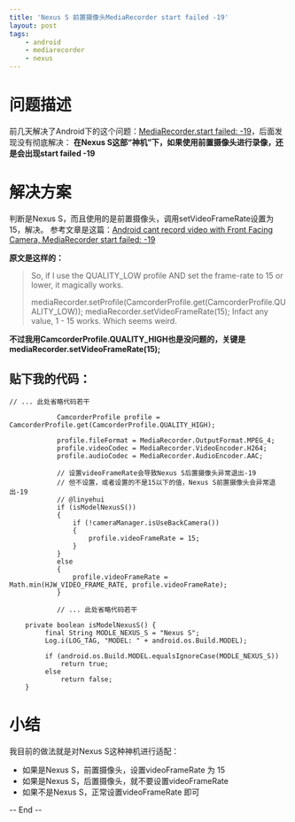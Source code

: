 ```yaml
---
title: 'Nexus S 前置摄像头MediaRecorder start failed -19'
layout: post
tags:
    - android
    - mediarecorder
    - nexus
---
```


# 问题描述

前几天解决了Android下的这个问题：[MediaRecorder.start failed: -19](http://www.linyehui.com/mediarecorder-start-failed-19)，后面发现没有彻底解决：
**在Nexus S这部“神机”下，如果使用前置摄像头进行录像，还是会出现start failed -19**

# 解决方案

判断是Nexus S，而且使用的是前置摄像头，调用setVideoFrameRate设置为15，解决。
参考文章是这篇：[Android cant record video with Front Facing Camera, MediaRecorder start failed: -19](http://stackoverflow.com/questions/14681703/android-cant-record-video-with-front-facing-camera-mediarecorder-start-failed)

**原文是这样的：**
> So, if I use the QUALITY_LOW profile AND set the frame-rate to 15 or lower, it magically works.
> 
> mediaRecorder.setProfile(CamcorderProfile.get(CamcorderProfile.QUALITY_LOW));
> mediaRecorder.setVideoFrameRate(15);
> Infact any value, 1 - 15 works. Which seems weird.

**不过我用CamcorderProfile.QUALITY_HIGH也是没问题的，关键是mediaRecorder.setVideoFrameRate(15);**

## 贴下我的代码：


    // ... 此处省略代码若干
    
                CamcorderProfile profile = CamcorderProfile.get(CamcorderProfile.QUALITY_HIGH);
        		
            	profile.fileFormat = MediaRecorder.OutputFormat.MPEG_4;
                profile.videoCodec = MediaRecorder.VideoEncoder.H264;
                profile.audioCodec = MediaRecorder.AudioEncoder.AAC;
    
                // 设置videoFrameRate会导致Nexus S后置摄像头异常退出-19
                // 但不设置，或者设置的不是15以下的值，Nexus S前置摄像头会异常退出-19
                // @linyehui
                if (isModelNexusS())
                {
                	if (!cameraManager.isUseBackCamera())
                	{
                        profile.videoFrameRate = 15;
                	}
                }
                else
                {
                	profile.videoFrameRate = Math.min(HJW_VIDEO_FRAME_RATE, profile.videoFrameRate);
                }
    
                // ... 此处省略代码若干
    
    	private boolean isModelNexusS() {
    		 final String MODLE_NEXUS_S = "Nexus S";
    		 Log.i(LOG_TAG, "MODEL: " + android.os.Build.MODEL);
    		 
             if (android.os.Build.MODEL.equalsIgnoreCase(MODLE_NEXUS_S))
            	 return true;
             else
            	 return false;
    	}


# 小结

我目前的做法就是对Nexus S这种神机进行适配：
* 如果是Nexus S，前置摄像头，设置videoFrameRate 为 15
* 如果是Nexus S，后置摄像头，就不要设置videoFrameRate 
* 如果不是Nexus S，正常设置videoFrameRate 即可

-- End --